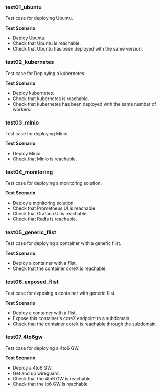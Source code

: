 ### test01_ubuntu

Test case for deploying Ubuntu.

**Test Scenario**

- Deploy Ubuntu.
- Check that Ubuntu is reachable.
- Check that Ubuntu has been deployed with the same version.

### test02_kubernetes

Test case for Deploying a kubernetes.

**Test Scenario**

- Deploy kubernetes.
- Check that kubernetes is reachable.
- Check that kubernetes has been deployed with the same number of workers.

### test03_minio

Test case for deploying Minio.

**Test Scenario**

- Deploy Minio.
- Check that Minio is reachable.

### test04_monitoring

Test case for deploying a monitoring solution.

**Test Scenario**

- Deploy a monitoring solution.
- Check that Prometheus UI is reachable.
- Check that Grafana UI is reachable.
- Check that Redis is reachable.

### test05_generic_flist

Test case for deploying a container with a generic flist.

**Test Scenario**

- Deploy a container with a flist.
- Check that the container coreX is reachable.

### test06_exposed_flist

Test case for exposing a container with generic flist.

**Test Scenario**

- Deploy a container with a flist.
- Expose this container's coreX endpoint to a subdomain.
- Check that the container coreX is reachable through the subdomain.

### test07_4to6gw

Test case for deploying a 4to6 GW.

**Test Scenario**

- Deploy a 4to6 GW.
- Get and up wireguard.
- Check that the 4to6 GW is reachable.
- Check that the ip6 GW is reachable.
